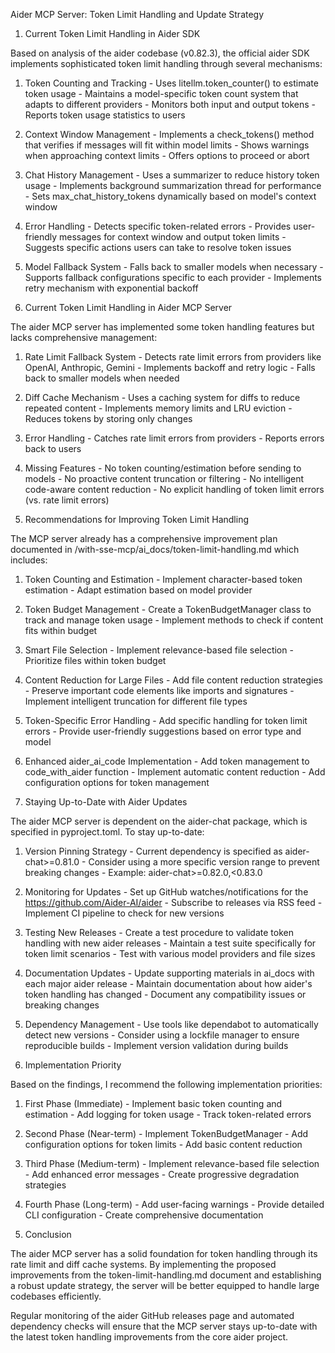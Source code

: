   Aider MCP Server: Token Limit Handling and Update Strategy

  1. Current Token Limit Handling in Aider SDK

  Based on analysis of the aider codebase (v0.82.3), the official aider SDK implements sophisticated token limit handling through
  several mechanisms:

  1. Token Counting and Tracking
    - Uses litellm.token_counter() to estimate token usage
    - Maintains a model-specific token count system that adapts to different providers
    - Monitors both input and output tokens
    - Reports token usage statistics to users
  2. Context Window Management
    - Implements a check_tokens() method that verifies if messages will fit within model limits
    - Shows warnings when approaching context limits
    - Offers options to proceed or abort
  3. Chat History Management
    - Uses a summarizer to reduce history token usage
    - Implements background summarization thread for performance
    - Sets max_chat_history_tokens dynamically based on model's context window
  4. Error Handling
    - Detects specific token-related errors
    - Provides user-friendly messages for context window and output token limits
    - Suggests specific actions users can take to resolve token issues
  5. Model Fallback System
    - Falls back to smaller models when necessary
    - Supports fallback configurations specific to each provider
    - Implements retry mechanism with exponential backoff

  2. Current Token Limit Handling in Aider MCP Server

  The aider MCP server has implemented some token handling features but lacks comprehensive management:

  1. Rate Limit Fallback System
    - Detects rate limit errors from providers like OpenAI, Anthropic, Gemini
    - Implements backoff and retry logic
    - Falls back to smaller models when needed
  2. Diff Cache Mechanism
    - Uses a caching system for diffs to reduce repeated content
    - Implements memory limits and LRU eviction
    - Reduces tokens by storing only changes
  3. Error Handling
    - Catches rate limit errors from providers
    - Reports errors back to users
  4. Missing Features
    - No token counting/estimation before sending to models
    - No proactive content truncation or filtering
    - No intelligent code-aware content reduction
    - No explicit handling of token limit errors (vs. rate limit errors)

  3. Recommendations for Improving Token Limit Handling

  The MCP server already has a comprehensive improvement plan documented in /with-sse-mcp/ai_docs/token-limit-handling.md which
  includes:

  1. Token Counting and Estimation
    - Implement character-based token estimation
    - Adapt estimation based on model provider
  2. Token Budget Management
    - Create a TokenBudgetManager class to track and manage token usage
    - Implement methods to check if content fits within budget
  3. Smart File Selection
    - Implement relevance-based file selection
    - Prioritize files within token budget
  4. Content Reduction for Large Files
    - Add file content reduction strategies
    - Preserve important code elements like imports and signatures
    - Implement intelligent truncation for different file types
  5. Token-Specific Error Handling
    - Add specific handling for token limit errors
    - Provide user-friendly suggestions based on error type and model
  6. Enhanced aider_ai_code Implementation
    - Add token management to code_with_aider function
    - Implement automatic content reduction
    - Add configuration options for token management

  4. Staying Up-to-Date with Aider Updates

  The aider MCP server is dependent on the aider-chat package, which is specified in pyproject.toml. To stay up-to-date:

  1. Version Pinning Strategy
    - Current dependency is specified as aider-chat>=0.81.0
    - Consider using a more specific version range to prevent breaking changes
    - Example: aider-chat>=0.82.0,<0.83.0
  2. Monitoring for Updates
    - Set up GitHub watches/notifications for the https://github.com/Aider-AI/aider
    - Subscribe to releases via RSS feed
    - Implement CI pipeline to check for new versions
  3. Testing New Releases
    - Create a test procedure to validate token handling with new aider releases
    - Maintain a test suite specifically for token limit scenarios
    - Test with various model providers and file sizes
  4. Documentation Updates
    - Update supporting materials in ai_docs with each major aider release
    - Maintain documentation about how aider's token handling has changed
    - Document any compatibility issues or breaking changes
  5. Dependency Management
    - Use tools like dependabot to automatically detect new versions
    - Consider using a lockfile manager to ensure reproducible builds
    - Implement version validation during builds

  5. Implementation Priority

  Based on the findings, I recommend the following implementation priorities:

  1. First Phase (Immediate)
    - Implement basic token counting and estimation
    - Add logging for token usage
    - Track token-related errors
  2. Second Phase (Near-term)
    - Implement TokenBudgetManager
    - Add configuration options for token limits
    - Add basic content reduction
  3. Third Phase (Medium-term)
    - Implement relevance-based file selection
    - Add enhanced error messages
    - Create progressive degradation strategies
  4. Fourth Phase (Long-term)
    - Add user-facing warnings
    - Provide detailed CLI configuration
    - Create comprehensive documentation

  6. Conclusion

  The aider MCP server has a solid foundation for token handling through its rate limit and diff cache systems. By implementing the
  proposed improvements from the token-limit-handling.md document and establishing a robust update strategy, the server will be better
  equipped to handle large codebases efficiently.

  Regular monitoring of the aider GitHub releases page and automated dependency checks will ensure that the MCP server stays up-to-date
   with the latest token handling improvements from the core aider project.


